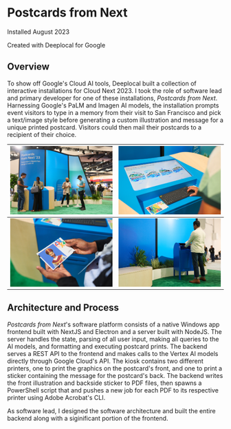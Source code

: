 # Postcards from Next

Installed August 2023

Created with Deeplocal for Google

## Overview

To show off Google's Cloud AI tools, Deeplocal built a collection of interactive installations for Cloud Next 2023. I took the role of software lead and primary developer for one of these installations, *Postcards from Next*. Harnessing Google's PaLM and Imagen AI models, the installation prompts event visitors to type in a memory from their visit to San Francisco and pick a text/image style before generating a custom illustration and message for a unique printed postcard. Visitors could then mail their postcards to a recipient of their choice.

| ![Postcards from Next](/content/ai-postcards/images/postcard-wide.jpg "Postcards from Next") | ![Selecting generated image options](/content/ai-postcards/images/postcard-select.jpg "Selecting generated images options") |
| --- | --- |
| ![A printed postcard](/content/ai-postcards/images/postcard-print.jpg "A printed postcard") | ![Mailing the postcard](/content/ai-postcards/images/postcard-mail.jpg "Mailng the postcard") |

## Architecture and Process

*Postcards from Next*'s software platform consists of a native Windows app frontend built with NextJS and Electron and a server built with NodeJS. The server handles the state, parsing of all user input, making all queries to the AI models, and formatting and executing postcard prints. The backend serves a REST API to the frontend and makes calls to the Vertex AI models directly through Google Cloud's API. The kiosk contains two different printers, one to print the graphics on the postcard's front, and one to print a sticker containing the message for the postcard's back. The backend writes the front illustration and backside sticker to PDF files, then spawns a PowerShell script that and pushes a new job for each PDF to its respective printer using Adobe Acrobat's CLI.

As software lead, I designed the software architecture and built the entire backend along with a siginificant portion of the frontend.